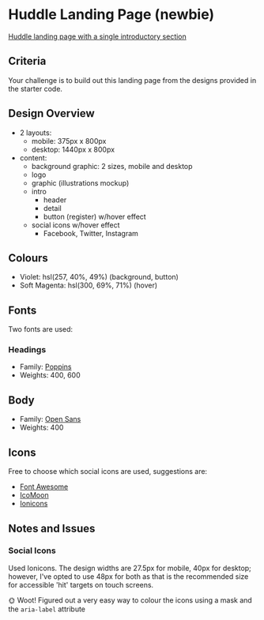 # Huddle Landing Page (newbie)

[Huddle landing page with a single introductory section](https://www.frontendmentor.io/challenges/huddle-landing-page-with-a-single-introductory-section-B_2Wvxgi0)

## Criteria

Your challenge is to build out this landing page from the designs provided in
the starter code.

## Design Overview

- 2 layouts:
  - mobile: 375px x 800px
  - desktop: 1440px x 800px
- content:
  - background graphic: 2 sizes, mobile and desktop
  - logo
  - graphic (illustrations mockup)
  - intro
    - header
    - detail
    - button (register) w/hover effect
  - social icons w/hover effect
    - Facebook, Twitter, Instagram

## Colours

- Violet: hsl(257, 40%, 49%) (background, button)
- Soft Magenta: hsl(300, 69%, 71%) (hover)

## Fonts

Two fonts are used:

### Headings

- Family: [Poppins](https://fonts.google.com/specimen/Poppins)
- Weights: 400, 600

## Body

- Family: [Open Sans](https://fonts.google.com/specimen/Open+Sans)
- Weights: 400

## Icons

Free to choose which social icons are used, suggestions are:

- [Font Awesome](https://fontawesome.com/)
- [IcoMoon](https://icomoon.io/)
- [Ionicons](https://ionicons.com/)

## Notes and Issues

### Social Icons

Used Ionicons. The design widths are 27.5px for mobile, 40px for desktop;
however, I've opted to use 48px for both as that is the recommended size for
accessible 'hit' targets on touch screens.

🌞 Woot! Figured out a very easy way to colour the icons using a mask and the
`aria-label` attribute
